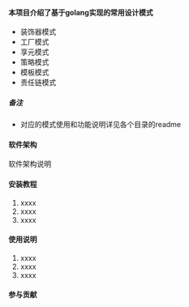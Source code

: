 #### 本项目介绍了基于golang实现的常用设计模式
* 装饰器模式
* 工厂模式
* 享元模式
* 策略模式
* 模板模式
* 责任链模式

##### 备注
* 对应的模式使用和功能说明详见各个目录的readme


#### 软件架构
软件架构说明


#### 安装教程

1.  xxxx
2.  xxxx
3.  xxxx

#### 使用说明

1.  xxxx
2.  xxxx
3.  xxxx

#### 参与贡献